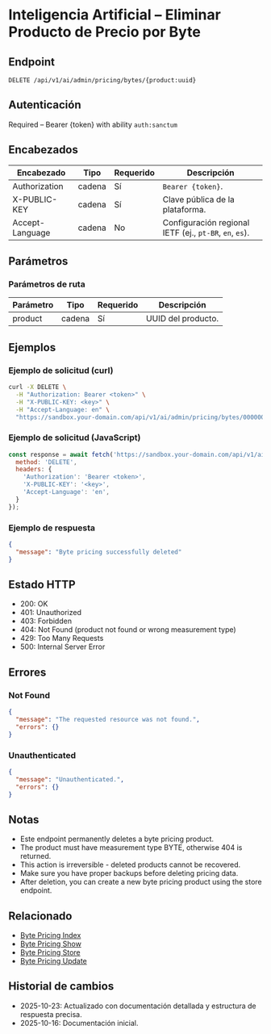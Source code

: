 # Inteligencia Artificial – Eliminar Producto de Precio por Byte

## Endpoint

```
DELETE /api/v1/ai/admin/pricing/bytes/{product:uuid}
```

## Autenticación

Required – Bearer {token} with ability `auth:sanctum`

## Encabezados

| Encabezado           | Tipo   | Requerido | Descripción |
| ---------------- | ------ | -------- | ----------- |
| Authorization    | cadena | Sí      | `Bearer {token}`. |
| X-PUBLIC-KEY     | cadena | Sí      | Clave pública de la plataforma. |
| Accept-Language  | cadena | No       | Configuración regional IETF (ej., `pt-BR`, `en`, `es`). |

## Parámetros

### Parámetros de ruta

| Parámetro | Tipo   | Requerido | Descripción |
| --------- | ------ | -------- | ----------- |
| product   | cadena | Sí      | UUID del producto. |

## Ejemplos

### Ejemplo de solicitud (curl)

```bash
curl -X DELETE \
  -H "Authorization: Bearer <token>" \
  -H "X-PUBLIC-KEY: <key>" \
  -H "Accept-Language: en" \
  "https://sandbox.your-domain.com/api/v1/ai/admin/pricing/bytes/00000000-0000-0000-0000-000000000001"
```

### Ejemplo de solicitud (JavaScript)

```javascript
const response = await fetch('https://sandbox.your-domain.com/api/v1/ai/admin/pricing/bytes/00000000-0000-0000-0000-000000000001', {
  method: 'DELETE',
  headers: {
    'Authorization': 'Bearer <token>',
    'X-PUBLIC-KEY': '<key>',
    'Accept-Language': 'en',
  }
});
```

### Ejemplo de respuesta

```json
{
  "message": "Byte pricing successfully deleted"
}
```

## Estado HTTP

- 200: OK
- 401: Unauthorized
- 403: Forbidden
- 404: Not Found (product not found or wrong measurement type)
- 429: Too Many Requests
- 500: Internal Server Error

## Errores

### Not Found

```json
{
  "message": "The requested resource was not found.",
  "errors": {}
}
```

### Unauthenticated

```json
{
  "message": "Unauthenticated.",
  "errors": {}
}
```

## Notas

- Este endpoint permanently deletes a byte pricing product.
- The product must have measurement type BYTE, otherwise 404 is returned.
- This action is irreversible - deleted products cannot be recovered.
- Make sure you have proper backups before deleting pricing data.
- After deletion, you can create a new byte pricing product using the store endpoint.

## Relacionado

- [Byte Pricing Index](./BytePricingIndex.md)
- [Byte Pricing Show](./BytePricingShow.md)
- [Byte Pricing Store](./BytePricingStore.md)
- [Byte Pricing Update](./BytePricingUpdate.md)

## Historial de cambios

- 2025-10-23: Actualizado con documentación detallada y estructura de respuesta precisa.
- 2025-10-16: Documentación inicial.
